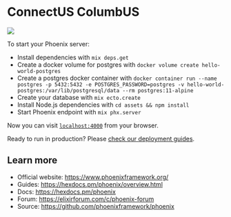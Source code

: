 # ConnectUS ColumbUS
![](https://github.com/reconcoys/connectuscolumbus/workflows/CI/badge.svg)

To start your Phoenix server:

  * Install dependencies with `mix deps.get`
  * Create a docker volume for postgres with `docker volume create hello-world-postgres`
  * Create a postgres docker container with `docker container run --name postgres -p 5432:5432 -e POSTGRES_PASSWORD=postgres -v hello-world-postgres:/var/lib/postgresql/data --rm postgres:11-alpine`
  * Create your database with `mix ecto.create`
  * Install Node.js dependencies with `cd assets && npm install`
  * Start Phoenix endpoint with `mix phx.server`


Now you can visit [`localhost:4000`](http://localhost:4000) from your browser.

Ready to run in production? Please [check our deployment guides](https://hexdocs.pm/phoenix/deployment.html).

## Learn more

  * Official website: https://www.phoenixframework.org/
  * Guides: https://hexdocs.pm/phoenix/overview.html
  * Docs: https://hexdocs.pm/phoenix
  * Forum: https://elixirforum.com/c/phoenix-forum
  * Source: https://github.com/phoenixframework/phoenix
